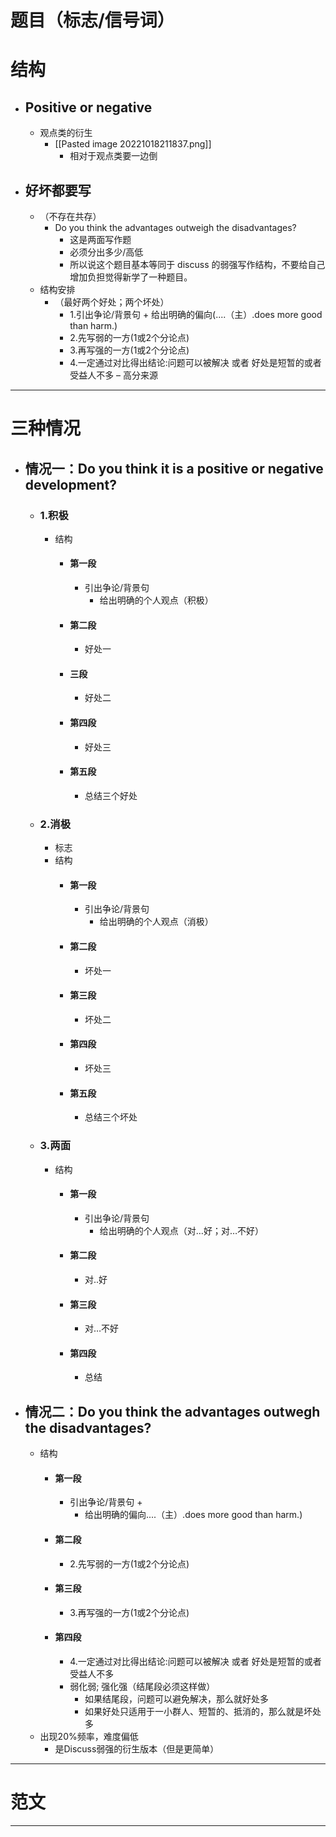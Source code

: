 # 题目（标志/信号词）

# 结构
- ## Positive or negative 
	- 观点类的衍生 
		- [[Pasted image 20221018211837.png]]
			- 相对于观点类要一边倒
- ## 好坏都要写  
	- （不存在共存）
		- Do you think the advantages outweigh the disadvantages?
			- 这是两面写作题
			- 必须分出多少/高低 
			- 所以说这个题目基本等同于 discuss 的弱强写作结构，不要给自己增加负担觉得新学了一种题目。
	 - 结构安排
		 - （最好两个好处；两个坏处）
			 - 1.引出争论/背景句 + 给出明确的偏向(....（主）.does more good than harm.) 
			 - 2.先写弱的一方(1或2个分论点)
			 - 3.再写强的一方(1或2个分论点)
			 - 4.一定通过对比得出结论:问题可以被解决 或者 好处是短暂的或者受益人不多 – 高分来源 

----
# 三种情况
 - ## 情况一：Do you think it is a positive or negative development?  
	 - ### 1.积极
		 - 结构
			 - #### 第一段
				 - 引出争论/背景句 
					 - 给出明确的个人观点（积极）  
			 - #### 第二段
				 - 好处一
			 - #### 三段
				 - 好处二
			 - #### 第四段
				 - 好处三
			 - #### 第五段
				 - 总结三个好处
	 - ### 2.消极
		 - 标志
		 - 结构
			 - #### 第一段
				 - 引出争论/背景句 
					 - 给出明确的个人观点（消极）  
			 - #### 第二段
				 - 坏处一
			 - #### 第三段
				 - 坏处二
			 - #### 第四段
				 - 坏处三
			 - #### 第五段
				 - 总结三个坏处
	 - ### 3.两面
		 - 结构
			 - #### 第一段
				 - 引出争论/背景句 
					 - 给出明确的个人观点（对…好；对…不好）
			 - #### 第二段
				 - 对..好  
			 - #### 第三段
				 - 对…不好  
			 - #### 第四段
				 - 总结
- ## 情况二：Do you think the advantages outwegh the disadvantages?  
	- 结构
		- #### 第一段
			- 引出争论/背景句 +
				- 给出明确的偏向....（主）.does more good than  harm.) 
		- #### 第二段
			- 2.先写弱的一方(1或2个分论点)
		 - #### 第三段
			 - 3.再写强的一方(1或2个分论点)
		 - #### 第四段
			 - 4.一定通过对比得出结论:问题可以被解决 或者 好处是短暂的或者  受益人不多 
			- 弱化弱; 强化强（结尾段必须这样做）  
				 - 如果结尾段，问题可以避免解决，那么就好处多  
				 - 如果好处只适用于一小群人、短暂的、抵消的，那么就是坏处多  
	 - 出现20%频率，难度偏低
		 - 是Discuss弱强的衍生版本（但是更简单） 

----
# 范文

---
 